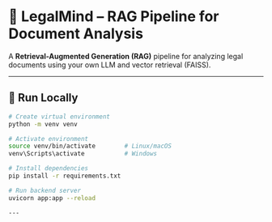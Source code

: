 # 📄 LegalMind – RAG Pipeline for Document Analysis

A **Retrieval-Augmented Generation (RAG)** pipeline for analyzing legal documents using your own LLM and vector retrieval (FAISS).

---

## 🚀 Run Locally

```bash
# Create virtual environment
python -m venv venv

# Activate environment
source venv/bin/activate        # Linux/macOS
venv\Scripts\activate           # Windows

# Install dependencies
pip install -r requirements.txt

# Run backend server
uvicorn app:app --reload

---
